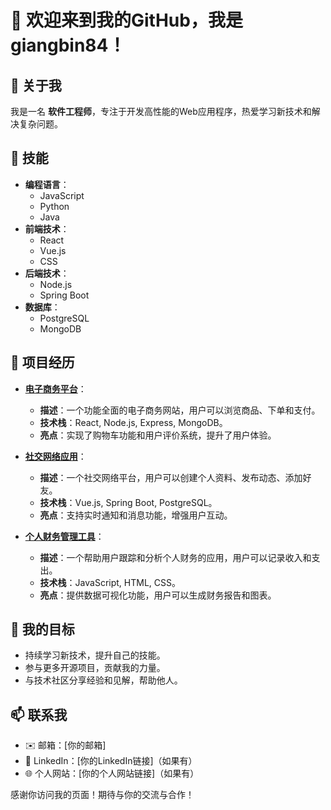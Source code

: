 # 👋 欢迎来到我的GitHub，我是 **giangbin84**！

## 👤 关于我
我是一名 **软件工程师**，专注于开发高性能的Web应用程序，热爱学习新技术和解决复杂问题。

## 🔧 技能
- **编程语言**：
  - JavaScript
  - Python
  - Java
- **前端技术**：
  - React
  - Vue.js
  - CSS
- **后端技术**：
  - Node.js
  - Spring Boot
- **数据库**：
  - PostgreSQL
  - MongoDB

## 🌟 项目经历
- **[电子商务平台](https://github.com/giangbin84/ecommerce-platform)**：
  - **描述**：一个功能全面的电子商务网站，用户可以浏览商品、下单和支付。
  - **技术栈**：React, Node.js, Express, MongoDB。
  - **亮点**：实现了购物车功能和用户评价系统，提升了用户体验。

- **[社交网络应用](https://github.com/giangbin84/social-network)**：
  - **描述**：一个社交网络平台，用户可以创建个人资料、发布动态、添加好友。
  - **技术栈**：Vue.js, Spring Boot, PostgreSQL。
  - **亮点**：支持实时通知和消息功能，增强用户互动。

- **[个人财务管理工具](https://github.com/giangbin84/finance-manager)**：
  - **描述**：一个帮助用户跟踪和分析个人财务的应用，用户可以记录收入和支出。
  - **技术栈**：JavaScript, HTML, CSS。
  - **亮点**：提供数据可视化功能，用户可以生成财务报告和图表。

## 🎯 我的目标
- 持续学习新技术，提升自己的技能。
- 参与更多开源项目，贡献我的力量。
- 与技术社区分享经验和见解，帮助他人。

## 📫 联系我
- ✉️ 邮箱：[你的邮箱]
- 💼 LinkedIn：[你的LinkedIn链接]（如果有）
- 🌐 个人网站：[你的个人网站链接]（如果有）

感谢你访问我的页面！期待与你的交流与合作！


